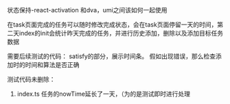 状态保持-react-activation 和dva，umi之间该如何一起使用



在task页面完成的任务可以随时修改完成状态，会在task页面停留一天的时间，第二天index的init会统计昨天完成的任务，并进行历史添加，删除以及添加目标任务数据


需要后续测试的代码：
satisfy的部分，展示时间条。
假如出现错误，那么检查添加时的时间和算法是否正确

测试代码未删除：
1. index.ts 任务的nowTime延长了一天，（为的是测试即时进行处理

